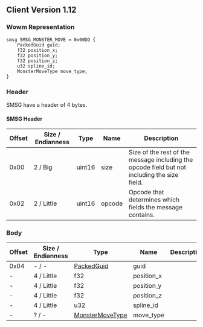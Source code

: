 ## Client Version 1.12

### Wowm Representation
```rust,ignore
smsg SMSG_MONSTER_MOVE = 0x00DD {
    PackedGuid guid;
    f32 position_x;
    f32 position_y;
    f32 position_z;
    u32 spline_id;
    MonsterMoveType move_type;
}
```
### Header
SMSG have a header of 4 bytes.

#### SMSG Header
| Offset | Size / Endianness | Type   | Name   | Description |
| ------ | ----------------- | ------ | ------ | ----------- |
| 0x00   | 2 / Big           | uint16 | size   | Size of the rest of the message including the opcode field but not including the size field.|
| 0x02   | 2 / Little        | uint16 | opcode | Opcode that determines which fields the message contains.|

### Body

| Offset | Size / Endianness | Type | Name | Description | Comment |
| ------ | ----------------- | ---- | ---- | ----------- | ------- |
| 0x04 | - / - | [PackedGuid](../spec/packed-guid.md) | guid |  |  |
| - | 4 / Little | f32 | position_x |  |  |
| - | 4 / Little | f32 | position_y |  |  |
| - | 4 / Little | f32 | position_z |  |  |
| - | 4 / Little | u32 | spline_id |  |  |
| - | ? / - | [MonsterMoveType](monstermovetype.md) | move_type |  |  |

